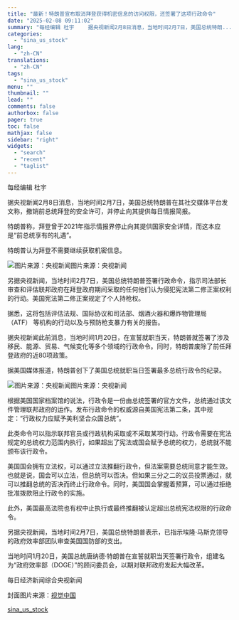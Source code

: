 ```yaml
---
title: "最新！特朗普宣布取消拜登获得机密信息的访问权限，还签署了这项行政命令"
date: "2025-02-08 09:11:02"
summary: "每经编辑 杜宇 　　据央视新闻2月8日消息，当地时间2月7日，美国总统特朗..."
categories:
  - "sina_us_stock"
lang:
  - "zh-CN"
translations:
  - "zh-CN"
tags:
  - "sina_us_stock"
menu: ""
thumbnail: ""
lead: ""
comments: false
authorbox: false
pager: true
toc: false
mathjax: false
sidebar: "right"
widgets:
  - "search"
  - "recent"
  - "taglist"
---
```


每经编辑 杜宇

据央视新闻2月8日消息，当地时间2月7日，美国总统特朗普在其社交媒体平台发文称，撤销前总统拜登的安全许可，并停止向其提供每日情报简报。

特朗普称，拜登曾于2021年指示情报界停止向其提供国家安全详情，而这本应是“前总统享有的礼遇”。

特朗普认为拜登不需要继续获取机密信息。

![图片来源：央视新闻](//n.sinaimg.cn/spider20250208/266/w576h490/20250208/244e-952b11fe51fdd22823f54edcc6f2ce42.png)图片来源：央视新闻

另据央视新闻，当地时间2月7日，美国总统特朗普签署行政命令，指示司法部长审查和评估联邦政府在拜登政府期间采取的任何他们认为侵犯宪法第二修正案权利的行动。美国宪法第二修正案规定了个人持枪权。

据悉，这将包括评估法规、国际协议和司法部、烟酒火器和爆炸物管理局 （ATF） 等机构的行动以及与预防枪支暴力有关的报告。

据央视新闻此前消息，当地时间1月20日，在宣誓就职当天，特朗普就签署了涉及移民、能源、贸易、气候变化等多个领域的行政命令。同时，特朗普废除了前任拜登政府的近80项政策。

据美国媒体报道，特朗普创下了美国总统就职当日签署最多总统行政令的纪录。

![图片来源：央视新闻](//n.sinaimg.cn/spider20250208/0/w1440h960/20250208/35c9-3308780396eb89cdc157725d04493eaa.png)图片来源：央视新闻

根据美国国家档案馆的说法，行政令是一份由总统签署的官方文件，总统通过该文件管理联邦政府的运作。发布行政命令的权威源自美国宪法第二条，其中规定：“行政权力应赋予美利坚合众国总统”。

此类命令可以指示联邦官员或行政机构采取或不采取某项行动。行政令需要在宪法规定的总统权力范围内执行，如果超出了宪法或国会赋予总统的权力，总统就不能颁布该行政令。

美国国会拥有立法权，可以通过立法推翻行政令，但法案需要总统同意才能生效。也就是说，国会可以立法，但总统可以否决。但如果三分之二的议员投票通过，就可以推翻总统的否决而终止行政命令。同时，美国国会掌握着预算，可以通过拒绝批准拨款阻止行政令的实施。

此外，美国最高法院也有权中止执行或最终推翻被认定超出总统宪法权限的行政命令。

另据央视新闻，当地时间2月7日，美国总统特朗普表示，已指示埃隆·马斯克领导的政府效率部团队审查美国国防部的支出。

当地时间1月20日，美国总统唐纳德·特朗普在宣誓就职当天签署行政令，组建名为“政府效率部（DOGE）”的顾问委员会，以期对联邦政府发起大幅改革。

每日经济新闻综合央视新闻

封面图片来源：[视觉中国](https://finance.sina.com.cn/realstock/company/sz000681/nc.shtml)

[sina_us_stock](https://finance.sina.com.cn/roll/2025-02-08/doc-ineitqvf9143196.shtml)

